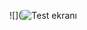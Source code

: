 ![](![Test ekranı](https://user-images.githubusercontent.com/77541840/229307376-d776ab61-0bee-4d3b-a3dc-583c49f55628.PNG)
